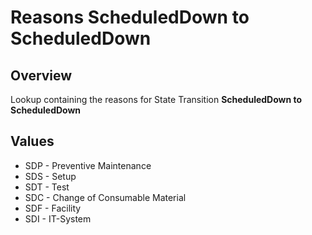 # Reasons ScheduledDown to ScheduledDown

## Overview

Lookup containing the reasons for State Transition **ScheduledDown to ScheduledDown**

## Values

* SDP - Preventive Maintenance
* SDS - Setup
* SDT - Test
* SDC - Change of Consumable Material
* SDF - Facility
* SDI - IT-System